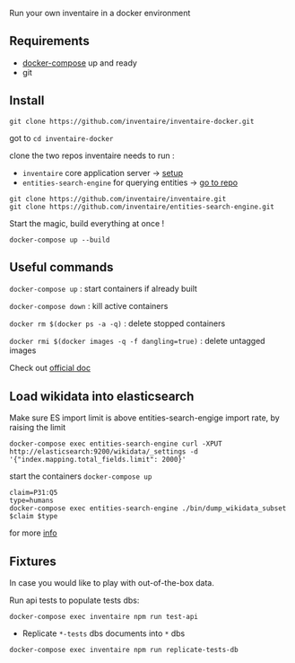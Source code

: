 Run your own inventaire in a docker environment

## Requirements

- [docker-compose](https://docs.docker.com/compose/gettingstarted/) up and ready
- git

## Install

```
git clone https://github.com/inventaire/inventaire-docker.git
```

got to `cd inventaire-docker`

clone the two repos inventaire needs to run :

 - `inventaire` core application server -> [setup](https://github.com/inventaire/inventaire#installation)
 - `entities-search-engine` for querying entities -> [go to repo](https://github.com/inventaire/entities-search-engine)

```
git clone https://github.com/inventaire/inventaire.git
git clone https://github.com/inventaire/entities-search-engine.git
```

Start the magic, build everything at once !

```
docker-compose up --build
```

## Useful commands

`docker-compose up` : start containers if already built

`docker-compose down` : kill active containers

`docker rm $(docker ps -a -q)` : delete stopped containers

`docker rmi $(docker images -q -f dangling=true)` : delete untagged images

Check out [official doc](https://docs.docker.com/compose/)

## Load wikidata into elasticsearch

Make sure ES import limit is above entities-search-engige import rate, by raising the limit

```
docker-compose exec entities-search-engine curl -XPUT http://elasticsearch:9200/wikidata/_settings -d '{"index.mapping.total_fields.limit": 2000}'
```

start the containers `docker-compose up`

```
claim=P31:Q5
type=humans
docker-compose exec entities-search-engine ./bin/dump_wikidata_subset $claim $type
```

for more [info](https://github.com/inventaire/entities-search-engine/blob/master/docs/wikidata_filtered_dump_import.md)

## Fixtures

In case you would like to play with out-of-the-box data.

Run api tests to populate tests dbs:

```
docker-compose exec inventaire npm run test-api
```

- Replicate `*-tests` dbs documents into `*` dbs

```
docker-compose exec inventaire npm run replicate-tests-db
```
